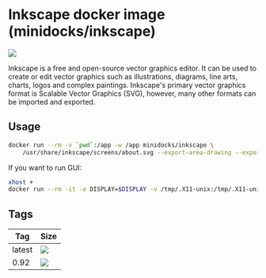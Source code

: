 Inkscape docker image (minidocks/inkscape)
==========================================

![](https://upload.wikimedia.org/wikipedia/commons/thumb/0/0d/Inkscape_Logo.svg/100px-Inkscape_Logo.svg.png)

Inkscape is a free and open-source vector graphics editor. It can be used to create 
or edit vector graphics such as illustrations, diagrams, line arts, charts, logos and complex paintings.
Inkscape's primary vector graphics format is Scalable Vector Graphics (SVG), however, many other formats can be imported and exported.

Usage
-----

```bash
docker run --rm -v `pwd`:/app -w /app minidocks/inkscape \
    /usr/share/inkscape/screens/about.svg --export-area-drawing --export-pdf=about.pdf
```

If you want to run GUI:
```bash
xhost +
docker run --rm -it -e DISPLAY=$DISPLAY -v /tmp/.X11-unix:/tmp/.X11-unix -v `pwd`:/app -w /app minidocks/inkscape
```

Tags
----

 Tag    | Size
 ---    | ----
 latest | [![](https://images.microbadger.com/badges/image/minidocks/inkscape.svg)](https://microbadger.com/images/minidocks/inkscape)
 0.92   | [![](https://images.microbadger.com/badges/image/minidocks/inkscape:0.92.svg)](https://microbadger.com/images/minidocks/inkscape:0.92)
